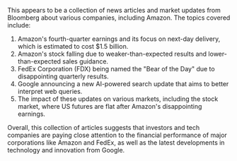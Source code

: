 This appears to be a collection of news articles and market updates from Bloomberg about various companies, including Amazon. The topics covered include:

1. Amazon's fourth-quarter earnings and its focus on next-day delivery, which is estimated to cost $1.5 billion.
2. Amazon's stock falling due to weaker-than-expected results and lower-than-expected sales guidance.
3. FedEx Corporation (FDX) being named the "Bear of the Day" due to disappointing quarterly results.
4. Google announcing a new AI-powered search update that aims to better interpret web queries.
5. The impact of these updates on various markets, including the stock market, where US futures are flat after Amazon's disappointing earnings.

Overall, this collection of articles suggests that investors and tech companies are paying close attention to the financial performance of major corporations like Amazon and FedEx, as well as the latest developments in technology and innovation from Google.